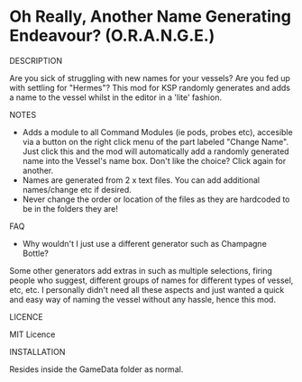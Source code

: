 # Oh Really, Another Name Generating Endeavour? (O.R.A.N.G.E.)

DESCRIPTION

Are you sick of struggling with new names for your vessels? Are you fed up with settling for "Hermes"? 
This mod for KSP randomly generates and adds a name to the vessel whilst in the editor in a 'lite' fashion.


NOTES

- Adds a module to all Command Modules (ie pods, probes etc), accesible via a button on the right click 
  menu of the part labeled "Change Name". Just click this and the mod will automatically add a randomly 
  generated name into the Vessel's name box. Don't like the choice? Click again for another.
- Names are generated from 2 x text files. You can add additional names/change etc if desired.
- Never change the order or location of the files as they are hardcoded to be in the folders they are!


FAQ

- Why wouldn't I just use a different generator such as Champagne Bottle?

Some other generators add extras in such as multiple selections, firing people who suggest, different 
groups of names for different types of vessel, etc, etc. I personally didn't need all these aspects 
and just wanted a quick and easy way of naming the vessel without any hassle, hence this mod.


LICENCE

MIT Licence


INSTALLATION

Resides inside the GameData folder as normal.



